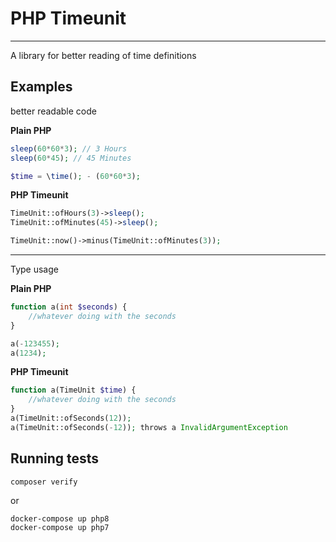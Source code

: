 # PHP Timeunit

---

A library for better reading of time definitions

## Examples
better readable code

__Plain PHP__
```php
sleep(60*60*3); // 3 Hours
sleep(60*45); // 45 Minutes

$time = \time(); - (60*60*3);
```

__PHP Timeunit__
```php
TimeUnit::ofHours(3)->sleep();
TimeUnit::ofMinutes(45)->sleep();

TimeUnit::now()->minus(TimeUnit::ofMinutes(3));
```
---

Type usage

__Plain PHP__
```php
function a(int $seconds) {
    //whatever doing with the seconds
}

a(-123455);
a(1234);
```

__PHP Timeunit__
```php
function a(TimeUnit $time) {
    //whatever doing with the seconds
}
a(TimeUnit::ofSeconds(12));
a(TimeUnit::ofSeconds(-12)); throws a InvalidArgumentException
```

## Running tests
```shell
composer verify
```
or 
```shell
docker-compose up php8
docker-compose up php7
```